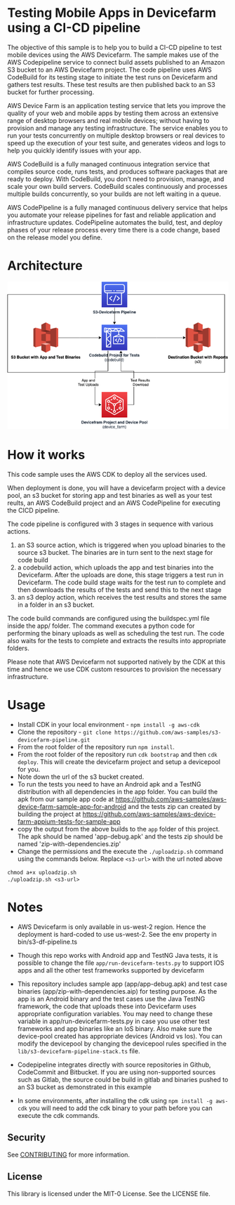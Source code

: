 # Testing Mobile Apps in Devicefarm using a CI-CD pipeline

The objective of this sample is to help you to build a CI-CD pipeline to test mobile devices using the AWS Devicefarm. The sample makes use of the AWS Codepipeline service to connect build assets published to an Amazon S3 bucket to an AWS Devicefarm project. The code pipeline uses AWS CodeBuild for its testing stage to initiate the test runs on Devicefarm and gathers test results. These test results are then published back to an S3 bucket for further processing.

AWS Device Farm is an application testing service that lets you improve the quality of your web and mobile apps by testing them across an extensive range of desktop browsers and real mobile devices; without having to provision and manage any testing infrastructure. The service enables you to run your tests concurrently on multiple desktop browsers or real devices to speed up the execution of your test suite, and generates videos and logs to help you quickly identify issues with your app.

AWS CodeBuild is a fully managed continuous integration service that compiles source code, runs tests, and produces software packages that are ready to deploy. With CodeBuild, you don’t need to provision, manage, and scale your own build servers. CodeBuild scales continuously and processes multiple builds concurrently, so your builds are not left waiting in a queue. 

AWS CodePipeline is a fully managed continuous delivery service that helps you automate your release pipelines for fast and reliable application and infrastructure updates. CodePipeline automates the build, test, and deploy phases of your release process every time there is a code change, based on the release model you define.

# Architecture

![S3 Devicefarm Pipeline](./devicefarm-cicd.png)

# How it works

This code sample uses the AWS CDK to deploy all the services used. 

When deployment is done, you will have a devicefarm project with a device pool, an s3 bucket for storing app and test binaries as well as your test reults, an AWS CodeBuild project and an AWS CodePipeline for executing the CICD pipeline. 

The code pipeline is configured with 3 stages in sequence with various actions.

1. an S3 source action, which is triggered when you upload binaries to the source s3 bucket. The binaries are in turn sent to the next stage for code build 
2. a codebuild action, which uploads the app and test binaries into the Devicefarm. After the uploads are done, this stage triggers a test run in Devicefarm. The code build stage waits for the test run to complete and then downloads the results of the tests and send this to the next stage
3. an s3 deploy action, which receives the test results and stores the same in a folder in an s3 bucket.

The code build commands are configured using the buildspec.yml file inside the app/ folder. The command executes a python code for performing the binary uploads as well as scheduling the test run. The code also waits for the tests to complete and extracts the results into appropriate folders.

Please note that AWS Devicefarm not supported natively by the CDK at this time and hence we use CDK custom resources to provision the necessary infrastructure.

# Usage

- Install CDK in your local environment - `npm install -g aws-cdk`
- Clone the repository - `git clone https://github.com/aws-samples/s3-devicefarm-pipeline.git`
- From the root folder of the repository run `npm install`.
- From the root folder of the repository run `cdk bootstrap` and then `cdk deploy`. This will create the devicefarm project and setup a devicepool for you. 
- Note down the url of the s3 bucket created. 
- To run the tests you need to have an Android apk and a TestNG distribution with all dependencies in the app folder. You can build the apk from our sample app code at  https://github.com/aws-samples/aws-device-farm-sample-app-for-android and the tests zip can created by building the project at https://github.com/aws-samples/aws-device-farm-appium-tests-for-sample-app
- copy the output from the above builds to the `app` folder of this project. The apk should be named 'app-debug.apk' and the tests zip should be named 'zip-with-dependencies.zip'
- Change the permissions and the execute the `./uploadzip.sh` command using the commands below. Replace `<s3-url>` with the url noted above 
```
chmod a+x uploadzip.sh
./uploadzip.sh <s3-url>
``` 
 
# Notes

- AWS Devicefarm is only available in us-west-2 region. Hence the deployment is hard-coded to use us-west-2. See the env property in bin/s3-df-pipeline.ts

- Though this repo works with Android app and TestNG Java tests, it is possible to change the file `app/run-devicefarm-tests.py` to support IOS apps and all the other test frameworks supported by devicefarm

- This repository includes sample app (app/app-debug.apk) and test case binaries (app/zip-with-dependencies.aip) for testing purpose. As the app is an Android binary and the test cases use the Java TestNG framework, the code that uploads these into Devicefarm uses appropriate configuration variables. You may need to change these variable in app/run-devicefarm-tests.py in case you use other test frameworks and app binaries like an IoS binary. Also make sure the device-pool created has appropriate devices (Android vs Ios). You can modify the devicepool by changing the devicepool rules specified in the `lib/s3-devicefarm-pipeline-stack.ts` file.

- Codepipeline integrates directly with source repositories in Github, CodeCommit and Bitbucket. If you are using non-supported sources such as Gitlab, the source could be build in gitlab and binaries pushed to an S3 bucket as demonstrated in this example
- In some environments, after installing the cdk using `npm install -g aws-cdk` you will need to add the cdk binary to your path before you can execute the cdk commands.

## Security

See [CONTRIBUTING](CONTRIBUTING.md#security-issue-notifications) for more information.

## License

This library is licensed under the MIT-0 License. See the LICENSE file.

